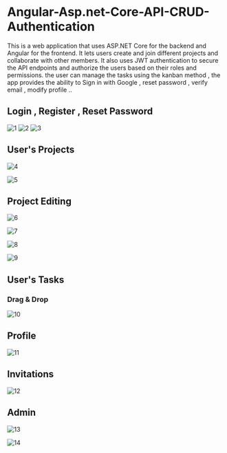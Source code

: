 # Angular-Asp.net-Core-API-CRUD-Authentication
This is a web application that uses ASP.NET Core for the backend and Angular for the frontend. It lets users create and join different projects and collaborate with other members. It also uses JWT authentication to secure the API endpoints and authorize the users based on their roles and permissions.
the user can manage the tasks using the kanban method , the app provides the ability to Sign in with Google , reset password , verify email , modify profile ..

## Login , Register , Reset Password
![1](https://github.com/Zakaria-El-Bouhaly/Colab/assets/104870424/24a50d11-f890-4743-9875-cf36de620982)
![2](https://github.com/Zakaria-El-Bouhaly/Colab/assets/104870424/f87a9f9e-b6d4-4127-b50b-696e81f57f10)
![3](https://github.com/Zakaria-El-Bouhaly/Colab/assets/104870424/9e568902-c0c9-4760-8a98-375fad31ac64)

## User's Projects 
![4](https://github.com/Zakaria-El-Bouhaly/Colab/assets/104870424/bba26e24-9fe9-4d74-9ec0-9c3e87a9f3bf)

![5](https://github.com/Zakaria-El-Bouhaly/Colab/assets/104870424/7a971db9-72f8-49cd-988e-207ce2f0a354)

## Project Editing 
![6](https://github.com/Zakaria-El-Bouhaly/Colab/assets/104870424/fa87b672-6610-454d-b82d-8861668f87e9)

![7](https://github.com/Zakaria-El-Bouhaly/Colab/assets/104870424/a48c111c-3c87-4371-a10d-132b559bf260)

![8](https://github.com/Zakaria-El-Bouhaly/Colab/assets/104870424/af75e5d2-78cc-44dd-b1da-4139de6cb864)

![9](https://github.com/Zakaria-El-Bouhaly/Colab/assets/104870424/cfb2c499-738e-4844-b478-e361dd18c20b)

## User's Tasks
### Drag & Drop
![10](https://github.com/Zakaria-El-Bouhaly/Colab/assets/104870424/331e6304-1d45-4080-87ba-cda74b1548ee)

## Profile
![11](https://github.com/Zakaria-El-Bouhaly/Colab/assets/104870424/1de5d47d-8e6e-4c96-b4be-811d50532142)

## Invitations
![12](https://github.com/Zakaria-El-Bouhaly/Colab/assets/104870424/212c6552-fb46-4f60-ba5b-3cee359710ae)


## Admin
![13](https://github.com/Zakaria-El-Bouhaly/Colab/assets/104870424/649d5820-0edc-4552-a34e-29ca1b524651)

![14](https://github.com/Zakaria-El-Bouhaly/Colab/assets/104870424/67142bc2-6059-4155-bc4c-da49bfe2be55)

